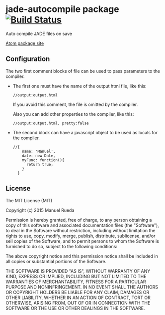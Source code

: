 # jade-autocompile package [![Build Status](https://travis-ci.org/ManRueda/jade-autocompile.svg?branch=master)](https://travis-ci.org/ManRueda/jade-autocompile)

Auto compile JADE files on save

[Atom package site](https://atom.io/packages/jade-autocompile)

## Configuration
The two first comment blocks of file can be used to pass parameters to the compiler.

* The first one must have the name of the output html file, like this:

  ```jade
  //output:output.html
  ```
  If you avoid this comment, the file is omitted by the compiler.

  Also you can add other properties to the compiler, like this:
  ```jade
  //output:output.html, pretty:false
  ```

* The second block can have a javascript object to be used as locals for the compiler.

  ```jade
  //{
      name: 'Manuel',
      date: new Date,
      myFunc: function(){
        return true;
      }
    }
  ```
## License
  The MIT License (MIT)

  Copyright (c) 2015 Manuel Rueda

  Permission is hereby granted, free of charge, to any person obtaining a copy
  of this software and associated documentation files (the "Software"), to deal
  in the Software without restriction, including without limitation the rights
  to use, copy, modify, merge, publish, distribute, sublicense, and/or sell
  copies of the Software, and to permit persons to whom the Software is
  furnished to do so, subject to the following conditions:

  The above copyright notice and this permission notice shall be included in all
  copies or substantial portions of the Software.

  THE SOFTWARE IS PROVIDED "AS IS", WITHOUT WARRANTY OF ANY KIND, EXPRESS OR
  IMPLIED, INCLUDING BUT NOT LIMITED TO THE WARRANTIES OF MERCHANTABILITY,
  FITNESS FOR A PARTICULAR PURPOSE AND NONINFRINGEMENT. IN NO EVENT SHALL THE
  AUTHORS OR COPYRIGHT HOLDERS BE LIABLE FOR ANY CLAIM, DAMAGES OR OTHER
  LIABILITY, WHETHER IN AN ACTION OF CONTRACT, TORT OR OTHERWISE, ARISING FROM,
  OUT OF OR IN CONNECTION WITH THE SOFTWARE OR THE USE OR OTHER DEALINGS IN THE
  SOFTWARE.
